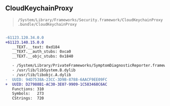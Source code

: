 ## CloudKeychainProxy

> `/System/Library/Frameworks/Security.framework/CloudKeychainProxy.bundle/CloudKeychainProxy`

```diff

-61123.120.34.0.0
+61123.140.15.0.0
   __TEXT.__text: 0xd184
   __TEXT.__auth_stubs: 0xca0
   __TEXT.__objc_stubs: 0x1840

   - /System/Library/PrivateFrameworks/SymptomDiagnosticReporter.framework/SymptomDiagnosticReporter
   - /usr/lib/libSystem.B.dylib
   - /usr/lib/libobjc.A.dylib
-  UUID: 94D7538A-23CC-3D9B-8788-6AACF9EE09FC
+  UUID: D27988B1-AC30-3E07-9909-1C583468C6AC
   Functions: 310
   Symbols:   273
   CStrings:  720

```
